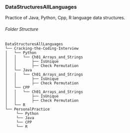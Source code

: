 ### DataStructuresAllLanguages
Practice of Java, Python, Cpp, R language data structures.

###### Folder Structure
```
DataStructuresAllLanguages
└── Cracking-the-Coding-Interview
│   └── Python
│   │   └── Ch01_Arrays_and_Strings
│   │       ├── IsUnique
│   │       ├── Check Permutation
│   └── Java 
│   │   └── Ch01_Arrays_and_Strings
│   │       ├── IsUnique
│   │       ├── Check Permutation
│   └── CPP 
│   │   └── Ch01_Arrays_and_Strings
│   │       ├── IsUnique
│   │       ├── Check Permutation
│   └── R 
└── PersonalPractice
     └── Python   
     └── Java 
     └── CPP 
     └── R 
```
